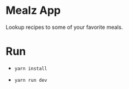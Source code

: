 # Mealz App

Lookup recipes to some of your favorite meals.

# Run

- `yarn install`

- `yarn run dev`
